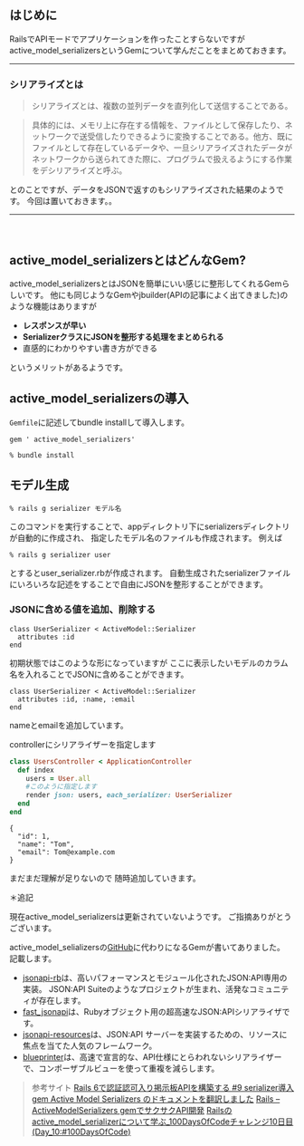 ## はじめに

RailsでAPIモードでアプリケーションを作ったことすらないですが
active_model_serializersというGemについて学んだことをまとめておきます。

---

### シリアライズとは
>シリアライズとは、複数の並列データを直列化して送信することである。

>具体的には、メモリ上に存在する情報を、ファイルとして保存したり、ネットワークで送受信したりできるように変換することである。他方、既にファイルとして存在しているデータや、一旦シリアライズされたデータがネットワークから送られてきた際に、プログラムで扱えるようにする作業をデシリアライズと呼ぶ。

とのことですが、データをJSONで返すのもシリアライズされた結果のようです。
今回は置いておきます。。

----

　　
## active_model_serializersとはどんなGem?
active_model_serializersとはJSONを簡単にいい感じに整形してくれるGemらしいです。
他にも同じようなGemやjbuilder(APIの記事によく出てきました)のような機能はありますが

- **レスポンスが早い**
- **SerializerクラスにJSONを整形する処理をまとめられる**
- 直感的にわかりやすい書き方ができる

というメリットがあるようです。



## active_model_serializersの導入
`Gemfile`に記述してbundle installして導入します。

```ruby:Gemfile
gem ' active_model_serializers'
```

```console
% bundle install
```

## モデル生成
```console
% rails g serializer モデル名
```
このコマンドを実行することで、appディレクトリ下にserializersディレクトリが自動的に作成され、
指定したモデル名のファイルも作成されます。
例えば
```console
% rails g serializer user
```
とするとuser_serializer.rbが作成されます。
自動生成されたserializerファイルにいろいろな記述をすることで自由にJSONを整形することができます。

### JSONに含める値を追加、削除する
```ruby:app/serializers/user_serializer
class UserSerializer < ActiveModel::Serializer
  attributes :id
end
```
初期状態ではこのような形になっていますが
ここに表示したいモデルのカラム名を入れることでJSONに含めることができます。

```ruby:app/serializers/user_serializer
class UserSerializer < ActiveModel::Serializer
  attributes :id, :name, :email
end
```
nameとemailを追加しています。

controllerにシリアライザーを指定します
```ruby:users_controller.rb
class UsersController < ApplicationController
  def index
    users = User.all
    #このように指定します
    render json: users, each_serializer: UserSerializer
  end
end
```

```json:json
{
  "id": 1,
  "name": "Tom",
  "email": Tom@example.com
}
```

まだまだ理解が足りないので
随時追加していきます。

＊追記

現在active_model_serializersは更新されていないようです。
ご指摘ありがとうございます。

active_model_selializersの[GitHub](https://github.com/rails-api/active_model_serializers/blob/master/README.md)に代わりになるGemが書いてありました。
記載します。


- [jsonapi-rb](http://jsonapi-rb.org/)は、高いパフォーマンスとモジュール化されたJSON:API専用の実装。
JSON:API Suiteのようなプロジェクトが生まれ、活発なコミュニティが存在します。
- [fast_jsonapi](https://github.com/fast-jsonapi/fast_jsonapi)は、Rubyオブジェクト用の超高速なJSON:APIシリアライザです。
- [jsonapi-resources](https://github.com/cerebris/jsonapi-resources)は、JSON:API サーバーを実装するための、リソースに焦点を当てた人気のフレームワーク。
- [blueprinter](https://github.com/procore/blueprinter)は、高速で宣言的な、API仕様にとらわれないシリアライザーで、コンポーザブルビューを使って重複を減らします。




> 参考サイト
[Rails 6で認証認可入り掲示板APIを構築する #9 serializer導入](https://qiita.com/rf_p/items/be2c97c85253f4a1a914)
[gem Active Model Serializers のドキュメントを翻訳しました](https://qiita.com/ikamirin/items/be809c845f6104aa6f48#attributes%E3%83%87%E3%83%95%E3%82%A9%E3%83%AB%E3%83%88)
[Rails – ActiveModelSerializers gemでサクサクAPI開発](https://rooter.jp/programming/rails-activemodelserializers/#theme1)
[Railsのactive_model_serializerについて学ぶ_100DaysOfCodeチャレンジ10日目(Day_10:#100DaysOfCode)](https://qiita.com/yuta-ushijima/items/5bb947cedd96c01d75ca)



